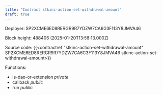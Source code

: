 ```yaml
---
title: "Contract stkinc-action-set-withdrawal-amount"
draft: true
---
```

Deployer: SP2XCME6ED8RERGR9R7YDZW7CA6G3F113Y8JMVA46


 



Block height: 488406 (2025-01-20T13:58:13.000Z)

Source code: {{<contractref "stkinc-action-set-withdrawal-amount" SP2XCME6ED8RERGR9R7YDZW7CA6G3F113Y8JMVA46 stkinc-action-set-withdrawal-amount>}}

Functions:

* is-dao-or-extension _private_
* callback _public_
* run _public_
